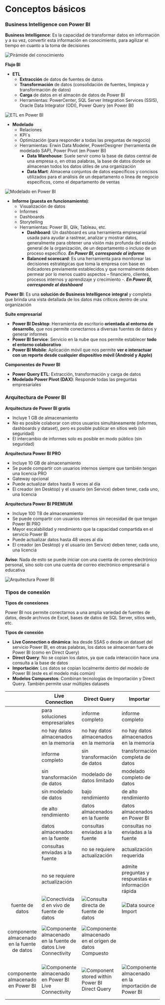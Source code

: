 # Conceptos básicos

### Business Intelligence con Power BI

**Business Intelligence**: Es la capacidad de transformar datos en información y a su vez, convertir esta información en conocimiento, para agilizar el tiempo en cuanto a la toma de decisiones

![Pirámide del conocimiento](https://i.imgur.com/cn72R3p.jpg)

**Flujo BI**

* **ETL**
  * **Extracción** de datos de fuentes de datos
  * **Transformación** de datos (consolidación de fuentes, limpieza y transformación de datos)
  * **Carga** de datos en el almacén de datos de Power BI
  * Herramientas: PowerCenter, SQL Server Integration Services (SSIS), Oracle Data Integrator (ODI), Power Query (en Power BI)

![ETL en Power BI](https://i.imgur.com/OONplWt.png)

* **Modelado**
  * Relaciones
  * KPI´s
  * Optimización (para responder a todas las preguntas de negocio)
  * Herramientas: Erwin Data Modeler, PowerDesigner (herramienta de modelado SAP), Power Pivot (en Power BI)
    * **Data Warehouse**: Suele servir como la base de datos central de una empresa o, en otras palabras, la base de datos donde se almacenan todos los datos útiles de una organización
    * **Data Mart**: Almacena conjuntos de datos específicos y concisos utilizados para el análisis de un departamento o línea de negocio específicos, como el departamento de ventas

![Modelado en Power BI](https://i.imgur.com/g6tBXTY.png)

* **Informe (puesta en funcionamiento)**:
  * Visualización de datos
  * Informes
  * Dashboards
  * Storytelling
  * Herramientas: Power BI, Qlik, Tableau, etc.
    * **Dashboard**: Un dashboard es una herramienta empresarial usada para ayudar a rastrear, analizar y mostrar datos, generalmente para obtener una visión más profunda del estado general de la organización, de un departamento o incluso de un proceso específico. _**En Power BI, corresponde al informe**_
    * **Balanced scorecard**: Es una herramienta para monitorear las decisiones estratégicas que toma la empresa con base en indicadores previamente establecidos y que normalmente deben permear por lo menos cuatro aspectos – financiero, clientes, procesos internos y aprendizaje y crecimiento -. _**En Power BI, corresponde al dashboard**_

**Power BI**: Es una **solución de Business Intelligence** **integral** y completa que brinda una vista detallada de los datos más críticos dentro de una organización

**Suite empresarial**

* **Power BI Desktop**: Herramienta de escritorio **orientada al entorno de desarrollo**, que nos permite conectarnos a diversas fuentes de datos y generar informes
* **Power BI Service**: Servicio en la nube que nos permite establecer **todo el entorno colaborativo**
* **Power BI Mobile**: Aplicación móvil que nos permite **ver e interactuar con un reporte desde cualquier dispositivo móvil (Android y Apple)**

**Componentes de Power BI**

* **Power Query ETL**: Extracción, transformación y carga de datos
* **Modelado Power Pivot (DAX)**: Responde todas las preguntas empresariales

### Arquitectura de Power BI

**Arquitectura de Power BI gratis**

* Incluye 1 GB de almacenamiento
* No es posible colaborar con otros usuarios simultáneamente (informes, dashboards y dataset), pero es posible publicar en sitios web (sin seguridad)
* El intercambio de informes solo es posible en modo público (sin seguridad)

**Arquitectura Power BI PRO**

* Incluye 10 GB de almacenamiento
* Se puede compartir con usuarios internos siempre que también tengan una licencia PRO
* Gateway opcional
* Puede actualizar datos hasta 8 veces al día
* El creador (en Desktop) y el usuario (en Service) deben tener, cada uno, una licencia

**Arquitectura Power BI PREMIUM**

* Incluye 100 TB de almacenamiento
* Se puede compartir con usuarios internos sin necesidad de que tengan Power BI PRO
* Mayor escalabilidad y rendimiento que la capacidad compartida en el servicio Power BI
* Puede actualizar datos hasta 48 veces al día
* El creador (en Desktop) y el usuario (en Service) deben tener, cada uno, una licencia

**Aviso**: Nada de esto se puede iniciar con una cuenta de correo electrónico personal, sino solo con una cuenta de correo electrónico empresarial o educativa

![Arquitectura Power BI](https://i.imgur.com/x4S1XfN.png)

### Tipos de conexión

**Tipos de conexiones**

Power BI nos permite conectarnos a una amplia variedad de fuentes de datos, desde archivos de Excel, bases de datos de SQL Server, sitios web, etc.

**Tipos de conexión**

* **Live Connection o dinámica**: lea desde SSAS o desde un dataset del servicio Power BI, en otras palabras, los datos se almacenan fuera de Power BI (como en Direct Query)
* **Direct Query**: No se copian los datos, ya que cada interacción hace una consulta a la base de datos
* **Importación**: Los datos se copian localmente dentro del modelo de Power BI (este es el modelo más común)
* **Modelos Compuestos**: Combinan tecnologías de Importación y Direct Query. También permite usar múltiples datasets

|                                             | **Live Connection**                                                                               | **Direct Query**                                                                                              | **Importar**                                                                            | **Compuesto**                                                                             |
| :-----------------------------------------: | ------------------------------------------------------------------------------------------------- | ------------------------------------------------------------------------------------------------------------- | --------------------------------------------------------------------------------------- | ----------------------------------------------------------------------------------------- |
|                                             | para soluciones empresariales                                                                     | informe completo                                                                                              | informe completo                                                                        | combina DQ e Importación                                                                  |
|                                             | no hay datos almacenados en la memoria                                                            | no hay datos almacenados en la memoria                                                                        | no hay datos almacenados en la memoria                                                  | mayores volúmenes de datos                                                                |
|                                             | informe completo                                                                                  | sin transformación de datos                                                                                   | transformación completa de datos                                                        | sin servicios de análisis                                                                 |
|                                             | sin transformación de datos                                                                       | modelado de datos limitado                                                                                    | modelado completo de datos                                                              |                                                                                           |
|                                             | sin modelado de datos                                                                             | bajo rendimiento                                                                                              | de alto rendimiento                                                                     |                                                                                           |
|                                             | de alto rendimiento                                                                               | datos almacenados en la fuente                                                                                | datos almacenados en Power BI                                                           |                                                                                           |
|                                             | datos almacenados en la fuente                                                                    | consultas enviadas a la fuente                                                                                | consultas no enviadas a la fuente                                                       |                                                                                           |
|                                             | consultas enviadas a la fuente                                                                    | no se requiere actualización                                                                                  | actualización requerida                                                                 |                                                                                           |
|                                             | no se requiere actualización                                                                      |                                                                                                               | admite preguntas y respuestas e información rápida                                      |                                                                                           |
|               fuente de datos               | ![Conectividad en vivo de fuente de datos](https://i.imgur.com/6p3iPRs.png)                       | ![Consulta directa de fuente de datos](https://i.imgur.com/SuWtLZ5.png)                                       | <p></p><p><img src="https://i.imgur.com/FNIrr9R.png" alt="Data source Import"></p>      | ![Compuesto de origen de datos](https://i.imgur.com/nJalAvm.png)                          |
| componente almacenado en la fuente de datos | ![Componente almacenado en la fuente de datos Live Connectivity](https://i.imgur.com/uOq6szv.png) | ![Componente almacenado en el origen de datos Compuesto](https://i.imgur.com/oMSfzis.png)                     |                                                                                         | ![Componente almacenado en el origen de datos Compuesto](https://i.imgur.com/oMSfzis.png) |
|      componente almacenado en Power BI      | ![Componente almacenado en Power BI Live Connectivity](https://i.imgur.com/BJWgiCM.png)           | <p></p><p><img src="https://i.imgur.com/nxKlSPc.png" alt="Component stored within Power BI Direct Query"></p> | ![Componente almacenado en la importación de Power BI](https://i.imgur.com/RxA0ZLe.png) | ![Componente almacenado en la importación de Power BI](https://i.imgur.com/RxA0ZLe.png)   |

